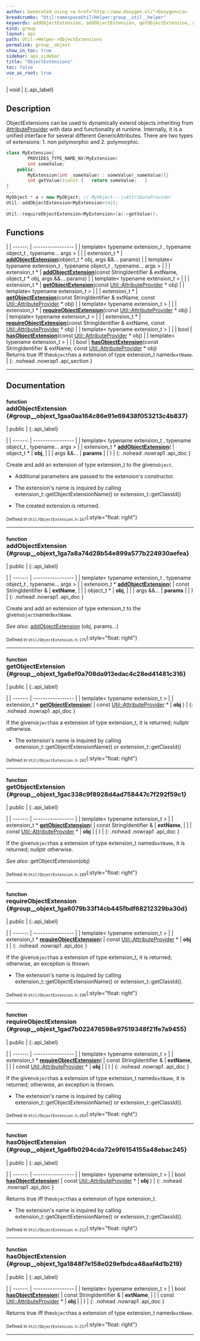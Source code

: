 ```yaml
---
author: Generated using <a href="http://www.doxygen.nl/">Doxygen</a>
breadcrumbs: "Util:namespaceUtil|Helper:group__util__helper"
keywords: addObjectExtension, addObjectExtension, getObjectExtension, getObjectExtension, requireObjectExtension, requireObjectExtension, hasObjectExtension, hasObjectExtension
kind: group
layout: api
path: Util->Helper->ObjectExtensions
permalink: group__objext
show_in_toc: true
sidebar: api_sidebar
title: "ObjectExtensions"
toc: false
use_as_root: true
---
```


| void |
{:.api_label}

## Description



ObjectExtensions can be used to dynamically extend objects inheriting from [AttributeProvider](classUtil_1_1AttributeProvider) with data and functionality at runtime. Internally, it is a unified interface for several different GenericAttributes. There are two types of extensions: 1. non polymorphic and 2. polymorphic.





```cpp
class MyExtension{
        PROVIDES_TYPE_NAME_NV(MyExtension)
        int someValue;
    public:
        MyExtension(int _someValue) : someValue(_someValue){}
        int getValue()const {   return someValue;   }
}
...
MyObject * a = new MyObject; // MyObject---|>AttributeProvider
Util::addObjectExtension<MyExtension>(42);
...
Util::requireObjectExtension<MyExtension>(a)->getValue();

```






## Functions

|
| ------: | ----------------- |
| template< typename extension_t , typename object_t , typename... args >  | |
| extension_t * | **[addObjectExtension](#group%5F%5Fobjext_1gaa0aa164c86e91e69438f053213c4b837)**(object_t * obj, args &&... params) |
| template< typename extension_t , typename object_t , typename... args >  | |
| extension_t * | **[addObjectExtension](#group%5F%5Fobjext_1ga7a8a74d28b54e899a577b224930aefea)**(const StringIdentifier & extName, object_t * obj, args &&... params) |
| template< typename extension_t  >  | |
| extension_t * | **[getObjectExtension](#group%5F%5Fobjext_1ga6ef0a708da913edac4c28ed41481c316)**(const [Util::AttributeProvider](classUtil_1_1AttributeProvider) * obj) |
| template< typename extension_t  >  | |
| extension_t * | **[getObjectExtension](#group%5F%5Fobjext_1gac338c9f8928d4ad758447c7f292f59c1)**(const StringIdentifier & extName, const [Util::AttributeProvider](classUtil_1_1AttributeProvider) * obj) |
| template< typename extension_t  >  | |
| extension_t * | **[requireObjectExtension](#group%5F%5Fobjext_1ga6079b33f14cb445fbdf68212329ba30d)**(const [Util::AttributeProvider](classUtil_1_1AttributeProvider) * obj) |
| template< typename extension_t  >  | |
| extension_t * | **[requireObjectExtension](#group%5F%5Fobjext_1gad7b022476598e97519348f21fe7a9455)**(const StringIdentifier & extName, const [Util::AttributeProvider](classUtil_1_1AttributeProvider) * obj) |
| template< typename extension_t  >  | |
| bool | **[hasObjectExtension](#group%5F%5Fobjext_1ga6fb0294cda72e9f6154155a48ebac245)**(const [Util::AttributeProvider](classUtil_1_1AttributeProvider) * obj) |
| template< typename extension_t  >  | |
| bool | **[hasObjectExtension](#group%5F%5Fobjext_1ga1848f7e158e029efbdca48aaf4d1b219)**(const StringIdentifier & extName, const [Util::AttributeProvider](classUtil_1_1AttributeProvider) * obj) <br/> Returns true iff the`object`has a extension of type extension_t named`extName`. |
{: .nohead .nowrap1 .api_section }


-------------------------------------------------------------------

## Documentation

### <small>function</small><br/> addObjectExtension {#group__objext_1gaa0aa164c86e91e69438f053213c4b837}

| public |
{:.api_label}

|
| ------: | ----------------- |
| template< typename extension_t , typename object_t , typename... args > |
| extension_t * **[addObjectExtension](#group%5F%5Fobjext_1gaa0aa164c86e91e69438f053213c4b837)**( | object_t * | **obj**, |
| | args &&... | **params** |
|   ) |
{: .nohead .nowrap1 .api_doc }



Create and add an extension of type extension_t to the given`object`.

* Additional parameters are passed to the extension's constructor.


* The extension's name is inquired by calling extension_t::getObjectExtensionName() or extension_t::getClassId()


* The created extension is returned.







<sub>Defined in `Util/ObjectExtension.h:167`</sub>{:style="float: right"}

-------------------------------------------------------------------

### <small>function</small><br/> addObjectExtension {#group__objext_1ga7a8a74d28b54e899a577b224930aefea}

| public |
{:.api_label}

|
| ------: | ----------------- |
| template< typename extension_t , typename object_t , typename... args > |
| extension_t * **[addObjectExtension](#group%5F%5Fobjext_1ga7a8a74d28b54e899a577b224930aefea)**( | const StringIdentifier & | **extName**, |
| | object_t * | **obj**, |
| | args &&... | **params** |
|   ) |
{: .nohead .nowrap1 .api_doc }



Create and add an extension of type extension_t to the given`object`named`extName`.

*See also*:  [addObjectExtension](group%5F%5Fobjext#group%5F%5Fobjext_1gaa0aa164c86e91e69438f053213c4b837) (obj, params...)





<sub>Defined in `Util/ObjectExtension.h:175`</sub>{:style="float: right"}

-------------------------------------------------------------------

### <small>function</small><br/> getObjectExtension {#group__objext_1ga6ef0a708da913edac4c28ed41481c316}

| public |
{:.api_label}

|
| ------: | ----------------- |
| template< typename extension_t  > |
| extension_t * **[getObjectExtension](#group%5F%5Fobjext_1ga6ef0a708da913edac4c28ed41481c316)**( | const [Util::AttributeProvider](classUtil_1_1AttributeProvider) * | **obj** ) |
{: .nohead .nowrap1 .api_doc }



If the given`object`has a extension of type extension_t, it is returned; nullptr otherwise.

* The extension's name is inquired by calling extension_t::getObjectExtensionName() or extension_t::getClassId()







<sub>Defined in `Util/ObjectExtension.h:182`</sub>{:style="float: right"}

-------------------------------------------------------------------

### <small>function</small><br/> getObjectExtension {#group__objext_1gac338c9f8928d4ad758447c7f292f59c1}

| public |
{:.api_label}

|
| ------: | ----------------- |
| template< typename extension_t  > |
| extension_t * **[getObjectExtension](#group%5F%5Fobjext_1gac338c9f8928d4ad758447c7f292f59c1)**( | const StringIdentifier & | **extName**, |
| | const [Util::AttributeProvider](classUtil_1_1AttributeProvider) * | **obj** |
|   ) |
{: .nohead .nowrap1 .api_doc }



If the given`object`has a extension of type extension_t named`extName`, it is returned; nullptr otherwise.

*See also*: getObjectExtension(obj)





<sub>Defined in `Util/ObjectExtension.h:189`</sub>{:style="float: right"}

-------------------------------------------------------------------

### <small>function</small><br/> requireObjectExtension {#group__objext_1ga6079b33f14cb445fbdf68212329ba30d}

| public |
{:.api_label}

|
| ------: | ----------------- |
| template< typename extension_t  > |
| extension_t * **[requireObjectExtension](#group%5F%5Fobjext_1ga6079b33f14cb445fbdf68212329ba30d)**( | const [Util::AttributeProvider](classUtil_1_1AttributeProvider) * | **obj** ) |
{: .nohead .nowrap1 .api_doc }



If the given`object`has a extension of type extension_t, it is returned; otherwise, an exception is thrown.

* The extension's name is inquired by calling extension_t::getObjectExtensionName() or extension_t::getClassId().







<sub>Defined in `Util/ObjectExtension.h:196`</sub>{:style="float: right"}

-------------------------------------------------------------------

### <small>function</small><br/> requireObjectExtension {#group__objext_1gad7b022476598e97519348f21fe7a9455}

| public |
{:.api_label}

|
| ------: | ----------------- |
| template< typename extension_t  > |
| extension_t * **[requireObjectExtension](#group%5F%5Fobjext_1gad7b022476598e97519348f21fe7a9455)**( | const StringIdentifier & | **extName**, |
| | const [Util::AttributeProvider](classUtil_1_1AttributeProvider) * | **obj** |
|   ) |
{: .nohead .nowrap1 .api_doc }



If the given`object`has a extension of type extension_t named`extName`, it is returned; otherwise, an exception is thrown.

* The extension's name is inquired by calling extension_t::getObjectExtensionName() or extension_t::getClassId().







<sub>Defined in `Util/ObjectExtension.h:203`</sub>{:style="float: right"}

-------------------------------------------------------------------

### <small>function</small><br/> hasObjectExtension {#group__objext_1ga6fb0294cda72e9f6154155a48ebac245}

| public |
{:.api_label}

|
| ------: | ----------------- |
| template< typename extension_t  > |
| bool **[hasObjectExtension](#group%5F%5Fobjext_1ga6fb0294cda72e9f6154155a48ebac245)**( | const [Util::AttributeProvider](classUtil_1_1AttributeProvider) * | **obj** ) |
{: .nohead .nowrap1 .api_doc }



Returns true iff the`object`has a extension of type extension_t.

* The extension's name is inquired by calling extension_t::getObjectExtensionName() or extension_t::getClassId().







<sub>Defined in `Util/ObjectExtension.h:212`</sub>{:style="float: right"}

-------------------------------------------------------------------

### <small>function</small><br/> hasObjectExtension {#group__objext_1ga1848f7e158e029efbdca48aaf4d1b219}

| public |
{:.api_label}

|
| ------: | ----------------- |
| template< typename extension_t  > |
| bool **[hasObjectExtension](#group%5F%5Fobjext_1ga1848f7e158e029efbdca48aaf4d1b219)**( | const StringIdentifier & | **extName**, |
| | const [Util::AttributeProvider](classUtil_1_1AttributeProvider) * | **obj** |
|   ) |
{: .nohead .nowrap1 .api_doc }

Returns true iff the`object`has a extension of type extension_t named`extName`.





<sub>Defined in `Util/ObjectExtension.h:217`</sub>{:style="float: right"}

-------------------------------------------------------------------

